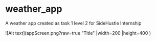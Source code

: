 # weather_app

A weather app created as task 1 level 2 for SideHustle Internship


![Alt text](appScreen.png?raw=true "Title" |width=200 |height=400 )
